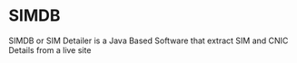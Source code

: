 # SIMDB
SIMDB or SIM Detailer is a Java Based Software that extract SIM and CNIC Details from a live site
